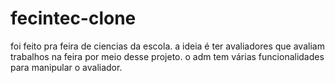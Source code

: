 # fecintec-clone
foi feito pra feira de ciencias da escola. a ideia é ter avaliadores que avaliam trabalhos na feira por meio desse projeto. o adm tem várias funcionalidades para manipular o avaliador.